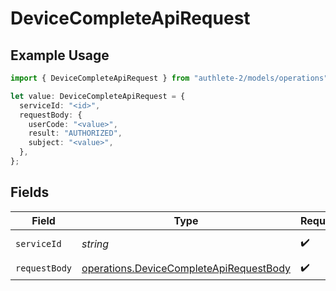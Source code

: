 # DeviceCompleteApiRequest

## Example Usage

```typescript
import { DeviceCompleteApiRequest } from "authlete-2/models/operations";

let value: DeviceCompleteApiRequest = {
  serviceId: "<id>",
  requestBody: {
    userCode: "<value>",
    result: "AUTHORIZED",
    subject: "<value>",
  },
};
```

## Fields

| Field                                                                                              | Type                                                                                               | Required                                                                                           | Description                                                                                        |
| -------------------------------------------------------------------------------------------------- | -------------------------------------------------------------------------------------------------- | -------------------------------------------------------------------------------------------------- | -------------------------------------------------------------------------------------------------- |
| `serviceId`                                                                                        | *string*                                                                                           | :heavy_check_mark:                                                                                 | A service ID.                                                                                      |
| `requestBody`                                                                                      | [operations.DeviceCompleteApiRequestBody](../../models/operations/devicecompleteapirequestbody.md) | :heavy_check_mark:                                                                                 | N/A                                                                                                |